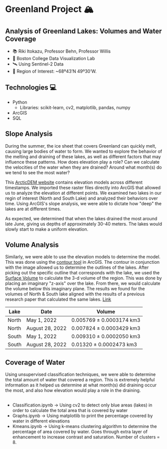 # Greenland Project 🏔️


## Analysis of Greenland Lakes: Volumes and Water Coverage 
* 📚 Riki Itokazu, Professor Behn, Professor Willis
* 📍 Boston College Data Visualization Lab
* 🛰️ Using Sentinel-2 Data
* 🗾 Region of Interest: ~68º43’N 49º30’W.


## Technologies 💻
* Python
  - Libraries: scikit-learn, cv2, matplotlib, pandas, numpy
* ArcGIS
* SQL

## Slope Analysis
During the summer, the ice sheet that covers Greenland can quickly melt, causing large bodies of water to form.
We wanted to explore the behavior of the melting and draining of these lakes, as well as different factors that may influence these patterns. How does elevation play a role? Can we calculate the velocities of the water when they are drained? Around what month(s) do we tend to see the most water?


This [ArcticDEM website](https://www.pgc.umn.edu/data/arcticdem/) contains elevation models across different timestamps. We imported these raster files directly into ArcGIS that allowed us to analyze the elevation at different points. We examined two lakes in our regin of interest (North and South Lake) and analyzed their behaviors over time. Using ArcGIS's slope analysis, we were able to dictate how "deep" the lakes are at different times. 

As expected, we determined that when the lakes drained the most around late June, giving us depths of approximately 30-40 meters. The lakes would slowly start to make a uniform elevation. 

## Volume Analysis
Similarly, we were able to use the elevation models to determine the model. This was done using the [contour tool](https://pro.arcgis.com/en/pro-app/latest/tool-reference/spatial-analyst/contour.htm) in ArcGIS. The contour in conjunction with the image allowed us to determine the outlines of the lakes. After picking out the specific outline that corresponds with the lake, we used the [Surface Volume](https://pro.arcgis.com/en/pro-app/latest/tool-reference/3d-analyst/surface-volume.htm) to calculate the 3-d volume of the region. This was done by placing an imaginary "z-axis" over the lake. From there, we would calculate the volume below this imaginary plane. The results we found for the volumes of North & South lake aligned with the results of a previous research paper that calculated the same lakes. [Link](https://www.nature.com/articles/nature14480)

| Lake  | Date | Volume |
| ------------- | ------------- | ------------------------ |
| North  | May 1, 2022 | 0.005769 ± 0.0003174 km3  |
| North  | August 28, 2022 | 0.007824 ± 0.0003429 km3 |
| South | May 1, 2022 | 0.009310 ± 0.0002050 km3 |
| South | August 28, 2022 | 0.01320 ± 0.0002473 km3 |

## Coverage of Water 
Using unsupervised classification techniques, we were able to determine the total amount of water that covered a region. This is extremely helpful information as it helped us determine at what month(s) did draining occur the most, and also how elevation would play a role in the draining. 



##
* Classification.ipynb -> Using cv2 to detect only blue areas (lakes) in order to calculate the total area that is covered by water
* Graphs.ipynb -> Using matplotlib to print the percentage covered by water in different elevations
* Kmeans.ipynb -> Using k-means clustering algorithm to determine the percentage of area covered by water. Goes through extra layer of enhancement to increase contrast and saturation. Number of clusters = 8. 

